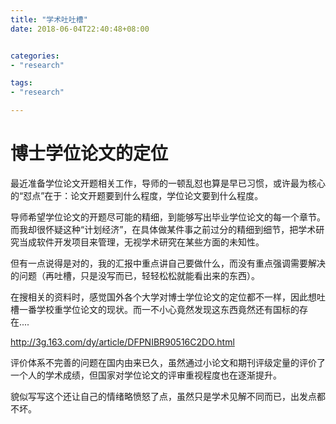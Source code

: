 ```yaml
---
title: "学术吐吐槽"
date: 2018-06-04T22:40:48+08:00


categories:
- "research"

tags:
- "research"

---
```


# 博士学位论文的定位

最近准备学位论文开题相关工作，导师的一顿乱怼也算是早已习惯，或许最为核心的“怼点”在于：论文开题要到什么程度，学位论文要到什么程度。

导师希望学位论文的开题尽可能的精细，到能够写出毕业学位论文的每一个章节。而我却很怀疑这种“计划经济”，在具体做某件事之前过分的精细到细节，把学术研究当成软件开发项目来管理，无视学术研究在某些方面的未知性。

但有一点说得是对的，我的汇报中重点讲自己要做什么，而没有重点强调需要解决的问题（再吐槽，只是没写而已，轻轻松松就能看出来的东西）。


在搜相关的资料时，感觉国外各个大学对博士学位论文的定位都不一样，因此想吐槽一番学校重学位论文的现状。而一不小心竟然发现这东西竟然还有国标的存在....

http://3g.163.com/dy/article/DFPNIBR90516C2DO.html

评价体系不完善的问题在国内由来已久，虽然通过小论文和期刊评级定量的评价了一个人的学术成绩，但国家对学位论文的评审重视程度也在逐渐提升。


貌似写写这个还让自己的情绪略愤怒了点，虽然只是学术见解不同而已，出发点都不坏。
